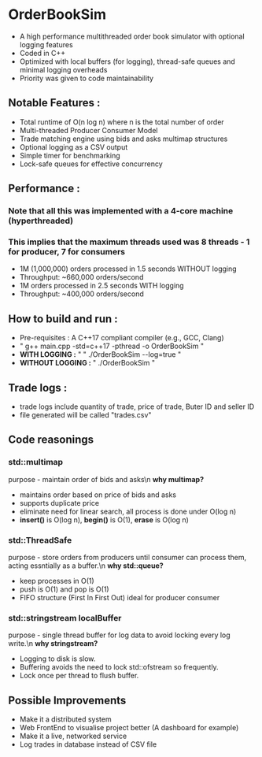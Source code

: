 # OrderBookSim

- A high performance multithreaded order book simulator with optional logging features
- Coded in C++
- Optimized with local buffers (for logging), thread-safe queues and minimal logging overheads
- Priority was given to code maintainability

## Notable Features :
- Total runtime of O(n log n) where n is the total number of order
- Multi-threaded Producer Consumer Model
- Trade matching engine using bids and asks multimap structures
- Optional logging as a CSV output
- Simple timer for benchmarking
- Lock-safe queues for effective concurrency

## Performance :
### Note that all this was implemented with a 4-core machine (hyperthreaded)
### This implies that the maximum threads used was 8 threads - 1 for producer, 7 for consumers
- 1M (1,000,000) orders processed in 1.5 seconds WITHOUT logging
- Throughput: ~660,000 orders/second
- 1M orders processed in 2.5 seconds WITH logging
- Throughput: ~400,000 orders/second

## How to build and run :
- Pre-requisites : A C++17 compliant compiler (e.g., GCC, Clang)
- " g++ main.cpp -std=c++17 -pthread -o OrderBookSim "
- **WITH LOGGING :** " " ./OrderBookSim --log=true "
- **WITHOUT LOGGING :**  " ./OrderBookSim "

## Trade logs :
- trade logs include quantity of trade, price of trade, Buter ID and seller ID
- file generated will be called "trades.csv"

## Code reasonings 
### std::multimap
purpose - maintain order of bids and asks\n
**why multimap?**
- maintains order based on price of bids and asks
- supports duplicate price
- eliminate need for linear search, all process is done under O(log n)
- **insert()** is O(log n), **begin()** is O(1), **erase** is O(log n)

### std::ThreadSafe<Order>
purpose - store orders from producers until consumer can process them, acting essntially as a buffer.\n
**why std::queue?**
- keep processes in O(1)
- push is O(1) and pop is O(1)
- FIFO structure (First In First Out) ideal for producer consumer

### std::stringstream localBuffer
purpose - single thread buffer for log data to avoid locking every log write.\n
**why stringstream?**
- Logging to disk is slow.
- Buffering avoids the need to lock std::ofstream so frequently.
- Lock once per thread to flush buffer.

## Possible Improvements
- Make it a distributed system
- Web FrontEnd to visualise project better (A dashboard for example)
- Make it a live, networked service
- Log trades in database instead of CSV file
